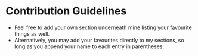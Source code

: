 # Contribution Guidelines

* Feel free to add your own section underneath mine listing your favourite things as well. 
* Alternatively, you may add your favourites directly to my sections, so long as you append your name to each entry in parentheses.
